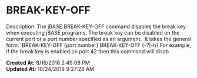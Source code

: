 # BREAK-KEY-OFF

Description  The jBASE BREAK-KEY-OFF command disables the break key when executing jBASE programs. The break key can be disabled on the current port or a port number specified as an argument.  It takes the general form:  BREAK-KEY-OFF {port number} BREAK-KEY-OFF {-?|-h} For example, if the break key is enabled on port 42 then this command will disab  

**Created At:** 8/16/2018 2:49:08 PM  
**Updated At:** 10/24/2018 9:27:28 AM  

